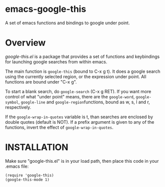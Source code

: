 emacs-google-this
=================

A set of emacs functions and bindings to google under point.

Overview
====

*google-this.el* is a package that provides a set of functions and keybindings for
launching google searches from within emacs.

The main function is `google-this` (bound to C-x g t). It does a google search
using the currently selected region, or the expression under point. All
functions are bound under "C-x g".

To start a blank search, do `google-search` (C-x g RET). If you want more
control of what "under point" means, there are the `google-word`,
`google-symbol`, `google-line` and `google-region`functions, bound as w, s, l
and r, respectively.

If the `google-wrap-in-quotes` variable is t, than searches are enclosed by
double quotes (default is NOT). If a prefix argument is given to any of the
functions, invert the effect of `google-wrap-in-quotes`.

INSTALLATION
===

Make sure "google-this.el" is in your load path, then place this code in your
.emacs file:

	(require 'google-this)
	(google-this-mode 1)

